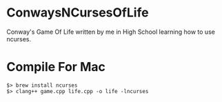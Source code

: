 # ConwaysNCursesOfLife
Conway's Game Of Life written by me in High School learning how to use ncurses.

# Compile For Mac

```
$> brew install ncurses
$> clang++ game.cpp life.cpp -o life -lncurses
```
